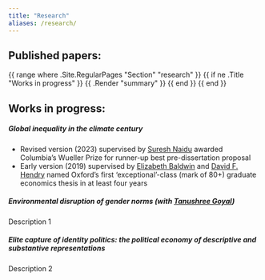 ```yaml
---
title: "Research"
aliases: /research/
---
```


## Published papers:

{{ range where .Site.RegularPages "Section" "research" }}
   {{ if ne .Title "Works in progress" }}
      {{ .Render "summary" }}
   {{ end }}
{{ end }}

## Works in progress:

##### Global inequality in the climate century

+ Revised version (2023) supervised by [Suresh Naidu](https://sites.santafe.edu/~snaidu/) awarded Columbia’s Wueller Prize for runner-up best pre-dissertation proposal
+ Early version (2019) supervised by [Elizabeth Baldwin](http://elizabeth-baldwin.me.uk/) and [David F. Hendry](https://www.nuffield.ox.ac.uk/people/profiles/david-hendry/) named Oxford’s first ‘exceptional’-class (mark of 80+) graduate economics thesis in at least four years

##### Environmental disruption of gender norms (with [Tanushree Goyal](https://www.tanushreegoyal.com/))

Description 1

##### Elite capture of identity politics: the political economy of descriptive and substantive representations

Description 2